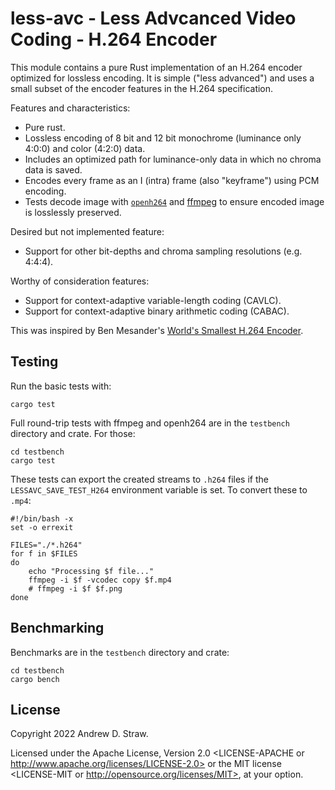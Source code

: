 # less-avc - Less Advcanced Video Coding - H.264 Encoder

This module contains a pure Rust implementation of an H.264 encoder optimized
for lossless encoding. It is simple ("less advanced") and uses a small subset of
the encoder features in the H.264 specification.

Features and characteristics:
- Pure rust.
- Lossless encoding of 8 bit and 12 bit monochrome (luminance only 4:0:0) and
  color (4:2:0) data.
- Includes an optimized path for luminance-only data in which no chroma data is
  saved.
- Encodes every frame as an I (intra) frame (also "keyframe") using PCM
  encoding.
- Tests decode image with [`openh264`](https://crates.io/crates/openh264) and
  [ffmpeg](https://ffmpeg.org) to ensure encoded image is losslessly preserved.

Desired but not implemented feature:
 - Support for other bit-depths and chroma sampling resolutions (e.g. 4:4:4).

Worthy of consideration features:
 - Support for context-adaptive variable-length coding (CAVLC).
 - Support for context-adaptive binary arithmetic coding (CABAC).

This was inspired by Ben Mesander's [World's Smallest H.264
Encoder](https://www.cardinalpeak.com/blog/worlds-smallest-h-264-encoder).

## Testing

Run the basic tests with:

```
cargo test
```

Full round-trip tests with ffmpeg and openh264 are in the `testbench` directory
and crate. For those:

```
cd testbench
cargo test
```

These tests can export the created streams to `.h264` files if the
`LESSAVC_SAVE_TEST_H264` environment variable is set. To convert these to
`.mp4`:

```
#!/bin/bash -x
set -o errexit

FILES="./*.h264"
for f in $FILES
do
    echo "Processing $f file..."
    ffmpeg -i $f -vcodec copy $f.mp4
    # ffmpeg -i $f $f.png
done
```

## Benchmarking

Benchmarks are in the `testbench` directory and crate:

```
cd testbench
cargo bench
```


## License

Copyright 2022 Andrew D. Straw.

Licensed under the Apache License, Version 2.0 <LICENSE-APACHE or
http://www.apache.org/licenses/LICENSE-2.0> or the MIT license <LICENSE-MIT or
http://opensource.org/licenses/MIT>, at your option.
